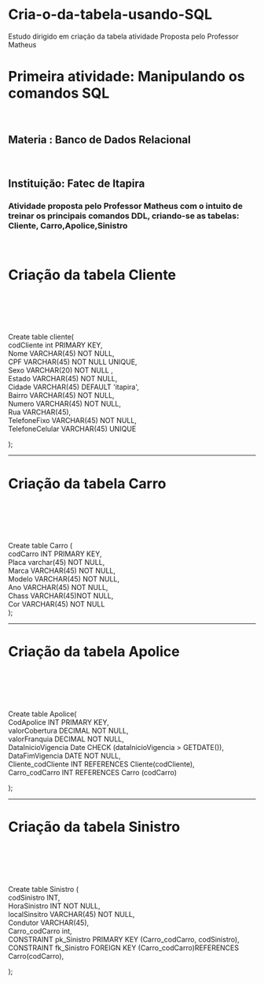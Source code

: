 # Cria-o-da-tabela-usando-SQL
Estudo dirigido em criação da tabela  atividade Proposta pelo Professor Matheus
<h1>Primeira atividade: Manipulando os comandos SQL</h1><br>
<h2>Materia : Banco de Dados Relacional </h2><br>
<h2>Instituição: Fatec de Itapira </h2>
<h3>Atividade proposta pelo Professor Matheus com o intuito de treinar os principais comandos DDL, criando-se as tabelas: Cliente, Carro,Apolice,Sinistro</h3><br>


<h1>Criação da tabela Cliente </h1><br><br><br><br>

Create table cliente(<br>
    codCliente int PRIMARY KEY,<br>
    Nome VARCHAR(45) NOT NULL,<br>
    CPF VARCHAR(45) NOT NULL UNIQUE,<br>
    Sexo VARCHAR(20) NOT NULL ,<br>
    Estado VARCHAR(45) NOT NULL,<br>
    Cidade VARCHAR(45) DEFAULT 'itapira',<br>
    Bairro VARCHAR(45) NOT NULL,<br>
    Numero VARCHAR(45) NOT NULL,<br>
    Rua VARCHAR(45),<br>
    TelefoneFixo VARCHAR(45) NOT NULL,<br>
    TelefoneCelular VARCHAR(45) UNIQUE<br>

);

<hr>


<h1>Criação da tabela Carro</h1><br><br><br><br>


Create table Carro (<br>
    codCarro INT PRIMARY KEY,<br>
    Placa varchar(45) NOT NULL,<br>
    Marca VARCHAR(45) NOT NULL,<br>
    Modelo VARCHAR(45) NOT NULL,<br>
    Ano  VARCHAR(45) NOT NULL,<br>
    Chass VARCHAR(45)NOT NULL,<br>
    Cor VARCHAR(45) NOT NULL<br>
);

<hr>



<h1>Criação da tabela Apolice </h1><br><br><br><br>

Create table Apolice(<br>
    CodApolice INT PRIMARY KEY,<br>
     valorCobertura DECIMAL NOT NULL,<br>
    valorFranquia DECIMAL NOT NULL,<br>
    DataInicioVigencia Date  CHECK (dataInicioVigencia > GETDATE()),<br>
    DataFimVigencia DATE NOT NULL,<br>
    Cliente_codCliente  INT REFERENCES Cliente(codCliente),<br>
    Carro_codCarro INT REFERENCES Carro (codCarro)<br>

    
);
<hr>

<h1>Criação da tabela Sinistro </h1><br><br><br><br>

Create table Sinistro (<br>
    codSinistro INT,<br>
    HoraSinistro INT NOT NULL,<br>
    localSinsitro VARCHAR(45) NOT NULL,<br>
    Condutor VARCHAR(45),<br>
     Carro_codCarro int,<br>
  CONSTRAINT pk_Sinistro PRIMARY KEY (Carro_codCarro, codSinistro),<br>
  CONSTRAINT fk_Sinistro FOREIGN KEY (Carro_codCarro)REFERENCES Carro(codCarro),<br>


);
